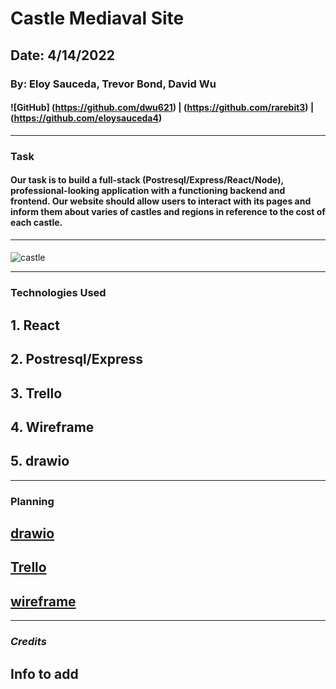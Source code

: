 # Castle Mediaval Site

## Date: 4/14/2022
### By: Eloy Sauceda, Trevor Bond, David Wu
#### ![GitHub]  (https://github.com/dwu621) | (https://github.com/rarebit3) | (https://github.com/eloysauceda4)
***
### **Task**
####  Our task is to build a full-stack (Postresql/Express/React/Node), professional-looking application with a functioning backend and frontend. Our website should allow users to interact with its pages and inform them about varies of castles and regions in reference to the cost of each castle.



***
####
![castle](https://p0.pikist.com/photos/172/178/noble-castle-hofburg-imperial-palace-wealth-middle-ages-historically-old-europe.jpg)
 ***
### **Technologies Used**
## 1. React
## 2. Postresql/Express
## 3. Trello
## 4. Wireframe
## 5. drawio
***
### **Planning**
## [drawio]()
## [Trello]()
## [wireframe]()
***
### ***Credits***
## Info to add


